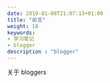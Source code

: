 ```yaml
---
date: 2019-01-08T21:07:13+01:00
title: "前言"
weight: 10
keywords:
- 学习笔记
- blogger
description : "blogger"
---
```



关于 bloggers
